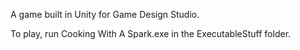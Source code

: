 A game built in Unity for Game Design Studio.

To play, run Cooking With A Spark.exe in the ExecutableStuff folder.
